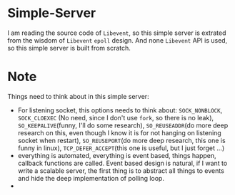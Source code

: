 # Simple-Server
I am reading the source code of `Libevent`, so this simple server is extrated from the wisdom of `Libevent` `epoll` design. And none `Libevent` API is used, so this simple server is built from scratch.

# Note
Things need to think about in this simple server:
 - For listening socket, this options needs to think about: `SOCK_NONBLOCK`, `SOCK_CLOEXEC` (No need, since I don't use `fork`, so there is no leak), `SO_KEEPALIVE`(funny, I'll do some research), `SO_REUSEADDR`(do more deep research on this, even though I know it is for not hanging on listening socket when restart), `SO_REUSEPORT`(do more deep research, this one is funny in linux), `TCP_DEFER_ACCEPT`(this one is useful, but I just forget ...)
 - everything is automated, everything is event based, things happen, callback functions are called. Event based design is natural, if I want to write a scalable server, the first thing is to abstract all things to events and hide the deep implementation of polling loop.
 - 

